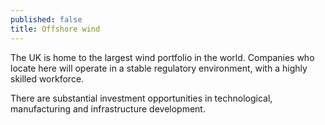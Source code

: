 ```yaml
---
published: false
title: Offshore wind
---
```

The UK is home to the largest wind portfolio in the world. Companies who locate here will operate in a stable regulatory environment, with a highly skilled workforce. 

There are substantial investment opportunities in technological, manufacturing and infrastructure development.
